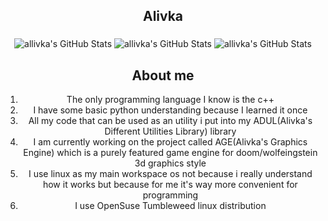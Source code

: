 <h2 align="center">Alivka</h2>

###

<div align="center">
<img src="https://github-readme-stats.vercel.app/api?username=allivka&theme=nightowl&show_icons=true&hide_border=true&count_private=true" alt="allivka's GitHub Stats" />

<img src="https://github-readme-stats.vercel.app/api/top-langs/?username=allivka&theme=nightowl&show_icons=true&hide_border=true&layout=compact" alt="allivka's GitHub Stats" />

<img src="https://streak-stats.demolab.com?user=allivka&theme=nightowl&hide_border=true" alt="allivka's GitHub Stats" />

<h2 align="center">About me</h2>

1. The only programming language I know is the c++
2. I have some basic python understanding because I learned it once
3. All my code that can be used as an utility i put into my ADUL(Alivka's Different Utilities Library) library
4. I am currently working on the project called AGE(Alivka's Graphics Engine) which is a purely featured game engine for doom/wolfeingstein 3d graphics style
5. I use linux as my main workspace os not because i really understand how it works but because for me it's way more convenient for programming
6. I use OpenSuse Tumbleweed linux distribution 
